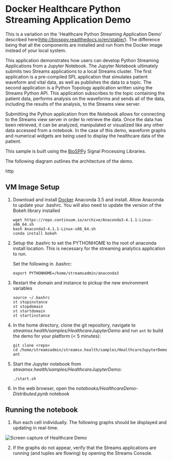 # Docker Healthcare Python Streaming Application Demo

This is a variation on the 'Healthcare Python Streaming Application Demo'
described here(http://biosppy.readthedocs.io/en/stable/). 
The difference being that all the components are installed and run from the 
Docker image instead of your local system. 


This application demonstrates how users can develop Python 
Streaming Applications from a Jupyter Notebook. The Jupyter Notebook 
ultimately submits two Streams applications to a local Streams 
cluster. The first application is a pre-compiled SPL application that 
simulates patient waveform and vital data, as well as publishes 
the data to a topic. The second application is a Python Topology 
application written using the Streams Python API. This application 
subscribes to the topic containing the patient data, performs 
analysis on the waveforms and sends all of the data, including the 
results of the analysis, to the Streams view server.

Submitting the Python application from the Notebook allows for connecting to the Streams view server in order to retrieve the data. Once the data has been retrieved, it can be analyzed, manipulated or visualized like any other data accessed from a notebook. In the case of this demo, waveform graphs and numerical widgets are being used to display the healthcare data of the patient. 

This sample is built using the [BioSPPy](http://biosppy.readthedocs.io/en/stable/) Signal Processing Libraries.

The following diagram outlines the architecture of the demo.  

http

## VM Image Setup

  1. Download and install [Docker]() Anaconda 3.5 and install. Allow Anaconda to update your .bashrc. You will also need to update the version of the Bokeh library installed
      ```
      wget https://repo.continuum.io/archive/Anaconda3-4.1.1-Linux-x86_64.sh
      bash Anaconda3-4.1.1-Linux-x86_64.sh
      conda install bokeh
      ```

  2. Setup the .bashrc to set the PYTHONHOME to the root of anaconda install location.  This is necessary for the streaming analytics application to run.

      Set the following in .bashrc:
      ```
      export PYTHONHOME=/home/streamsadmin/anaconda3
      ```

  3. Restart the domain and instance to pickup the new environment variables
      ```
      source ~/.bashrc
      st stopinstance
      st stopdomain
      st startdomain
      st startinstance
      ```

  5. In the home directory, clone the git repository, navigate to *streamsx.health/samples/HealthcareJupyterDemo* and run `ant` to build the demo for your platform (< 5 minutes):
      ```
      git clone <repo>
      cd /home/streamsadmin/streamsx.health/samples/HealthcareJupyterDemo
      ant
      ```

  6. Start the Jupyter notebook from *streamsx.health/samples/HealthcareJupyterDemo*:
      ```
      ./start.sh
      ```

  7. In the web browser, open the *notebooks/HealthcareDemo-Distributed.pynb* notebook

## Running the notebook

  1. Run each cell individually. The following graphs should be displayed and updating in real-time. 

![Screen capture of Healthcare Demo](images/Healthcare_Demo.png "Screen capture of Healthcare Demo")

  2. If the graphs do not appear, verify that the Streams applications are running (and tuples are flowing) by opening the Streams Console.
